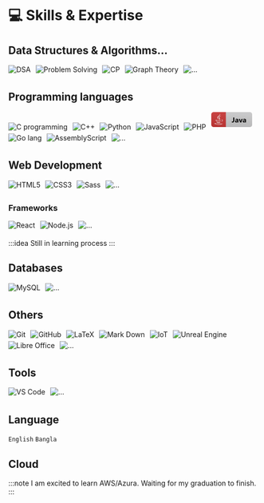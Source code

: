 # 💻 Skills & Expertise

## Data Structures & Algorithms...

<img width="" height="30" src="https://img.shields.io/badge/label-Data_Structure_%26_Algorithm-white?style=flat&logo=macys&logoColor=white&label=%20&labelColor=%23484848&color=%239090ee" style="margin:0px 10px 5px 0px" alt="DSA"/><!--🚫--><img width="" height="30" src="https://img.shields.io/badge/label-Problem_Solving-white?style=flat&logo=macys&logoColor=white&label=%20&labelColor=%23484848&color=%2390ee90" style="margin:0px 10px 5px 0px" alt="Problem Solving"/><!--🚫--><img width="" height="30" src="https://img.shields.io/badge/label-Competitive%20Programming-white?style=flat&logo=macys&logoColor=white&label=%20&labelColor=%23484848&color=%23bf90ee" style="margin:0px 10px 5px 0px" alt="CP"/><!--🚫--><img width="" height="30" src="https://img.shields.io/badge/label-Graph%20Theory-white?style=flat&logo=macys&logoColor=white&label=%20&labelColor=%23484848&color=%23add8e6" style="margin:0px 10px 5px 0px" alt="Graph Theory"/><!--🚫--><img width="" height="30" src="https://img.shields.io/badge/-...-white?style=flat&logoColor=%23eab03c&color=%23c4c4c4" style="margin:0px 10px 5px 0px" alt="..."/>

## Programming languages

<img width="61.5" height="30" src="https://img.shields.io/badge/C-C-%230053a0?style=flat&logo=c&logoColor=%230053a0&label=%20&labelColor=white" style="margin:0px 10px 5px 0px" alt="C programming"/><!--🚫--><img width="88.5" height="30" src="https://img.shields.io/badge/C%2B%2B-C%2B%2B-%23800080?style=flat&logo=cplusplus&logoColor=%23800080&label=%20&labelColor=white" style="margin:0px 10px 5px 0px" alt="C++"/><!--🚫--><img width="109.5" height="30" src="https://img.shields.io/badge/Python-Python-%23366E9C?style=flat&logo=python&logoColor=%23366E9C&label=%20&labelColor=white" style="margin:0px 10px 5px 0px" alt="Python"/><!--🚫--><img width="136.5" height="30" src="https://img.shields.io/badge/JavaScript-JavaScript-%23F1C731?style=flat&logo=javascript&logoColor=%23F1C731&label=%20&labelColor=white" style="margin: 0px 10px 5px 0px" alt="JavaScript"/><!--🚫--><img width="" height="30" src="https://img.shields.io/badge/PHP-PHP-%238993BE?style=flat&logo=php&logoColor=%238993BE&label=%20&labelColor=white" style="margin: 0px 10px 5px 0px" alt="PHP"/><!--🚫--><img width="82" height="30" src="https://github.com/PritomPaul99/MyPortfolio/blob/main/Assets/Icons/Prog_langs/java2.png?raw=true" style="margin:0px 10px 5px 0px" alt="Java"/><br><!--🚫--><img width="" height="30" src="https://img.shields.io/badge/Go-Go-%2300AED8?style=flat&logo=go&logoColor=%2300AED8&label=%20&labelColor=white" style="margin:0px 10px 5px 0px" alt="Go lang"/><!--🚫--><img width="" height="30" src="https://img.shields.io/badge/Assembly-Assembly-%230076c6?style=flat&logo=assemblyscript&logoColor=%230076c6&label=%20&labelColor=white" style="margin:0px 10px 5px 0px" alt="AssemblyScript"/><!--🚫--><img width="" height="30" src="https://img.shields.io/badge/-...-white?style=flat&logoColor=%23eab03c&color=%23c4c4c4" style="margin:0px 10px 5px 0px" alt="..."/>

## Web Development

<img width="" height="30" src="https://img.shields.io/badge/HTML5-HTML5-%23E44D26?style=flat&logo=html5&logoColor=%23E44D26&label=%20&labelColor=%23e6e6e6" style="margin:0px 10px 5px 0px" alt="HTML5"/><!--🚫--><img width="" height="30" src="https://img.shields.io/badge/CSS3-CSS3-%233C9CD7?style=flat&logo=css3&logoColor=%233C9CD7&label=%20&labelColor=%23e6e6e6" style="margin:0px 10px 5px 0px" alt="CSS3"/><!--🚫--><img width="" height="30" src="https://img.shields.io/badge/Sass-Sass-%23CC6C9C?style=flat&logo=sass&logoColor=%23CC6C9C&label=%20&labelColor=%23e6e6e6" style="margin:0px 10px 5px 0px" alt="Sass"/><!--🚫--><img width="" height="30" src="https://img.shields.io/badge/-...-white?style=flat&logoColor=%23eab03c&color=%23c4c4c4" style="margin:0px 10px 5px 0px" alt="..."/>

### Frameworks

<img width="" height="30" src="https://img.shields.io/badge/React-React-%231DA1F2?style=flat&logo=react&logoColor=%231DA1F2&label=%20&labelColor=%23e6e6e6" style="margin:0px 10px 5px 0px" alt="React"/><!--🚫--><img width="" height="30" src="https://img.shields.io/badge/Node.js-Node.js-%23539E43?style=flat&logo=node.js&logoColor=%23539E43&label=%20&labelColor=%23e6e6e6" style="margin:0px 10px 5px 0px" alt="Node.js"/><!--🚫--><img width="" height="30" src="https://img.shields.io/badge/-...-white?style=flat&logoColor=%23eab03c&color=%23c4c4c4" style="margin:0px 10px 5px 0px" alt="..."/>

:::idea
Still in learning process
:::

## Databases

<img width="" height="30" src="https://img.shields.io/badge/MySQL-MySQL-%2300758f?style=flat&logo=mysql&logoColor=%2300758f&label=%20&labelColor=%23e6e6e6" style="margin:0px 10px 5px 0px" alt="MySQL"/><!--🚫--><img width="" height="30" src="https://img.shields.io/badge/-...-white?style=flat&logoColor=%23eab03c&color=%23c4c4c4" style="margin:0px 10px 5px 0px" alt="..."/>

## Others

<img width="" height="30" src="https://img.shields.io/badge/Git-Git-%23e84e31?style=flat&logo=git&logoColor=%23e84e31&label=%20&labelColor=%23e6e6e6" style="margin:0px 10px 5px 0px" alt="Git"/><!--🚫--><img width="" height="30" src="https://img.shields.io/badge/GitHub-GitHub-%23474747?style=flat&logo=github&logoColor=black&label=%20&labelColor=%23e6e6e6" style="margin:0px 10px 5px 0px" alt="GitHub"/><!--🚫--><img width="" height="30" src="https://img.shields.io/badge/LaTeX-LaTeX-%23377a7f?style=flat&logo=LaTeX&logoColor=%23377a7f&label=%20&labelColor=%23e6e6e6" style="margin:0px 10px 5px 0px" alt="LaTeX"/><!--🚫--><img width="" height="30" src="https://img.shields.io/badge/Mark%20Down-Mark%20Down-%233d3d3d?style=flat&logo=markdown&logoColor=black&label=%20&labelColor=%23e6e6e6" style="margin:0px 10px 5px 0px" alt="Mark Down"/><!--🚫--><img width="" height="30" src="https://img.shields.io/badge/IoT-IoT-%232394e1?style=flat&logo=probot&logoColor=%232394e1&label=%20&labelColor=%23e6e6e6" style="margin:0px 10px 5px 0px" alt="IoT"/><!--🚫--><img width="" height="30" src="https://img.shields.io/badge/Unreal%20Engine-Unreal%20Engine-%23474747?style=flat&logo=unrealengine&logoColor=black&label=%20&labelColor=%23e6e6e6" style="margin:0px 10px 5px 0px" alt="Unreal Engine"/><!--🚫--><img width="" height="30" src="https://img.shields.io/badge/Libre%20Office-Libre%20Office-%23159e03?style=flat&logo=libreoffice&logoColor=%23159e03&label=%20&labelColor=%23e6e6e6" style="margin:0px 10px 5px 0px" alt="Libre Office"/><!--🚫--><img width="" height="30" src="https://img.shields.io/badge/-...-white?style=flat&logoColor=%23eab03c&color=%23c4c4c4" style="margin:0px 10px 5px 0px" alt="..."/>

## Tools

<img width="" height="30" src="https://img.shields.io/badge/VS%20Code-VS%20Code-%231e8bb7?style=flat&logo=visualstudiocode&logoColor=%231e8bb7&label=%20&labelColor=%23e6e6e6" style="margin:0px 10px 5px 0px" alt="VS Code"/><!--🚫--><img width="" height="30" src="https://img.shields.io/badge/-...-white?style=flat&logoColor=%23eab03c&color=%23c4c4c4" style="margin:0px 10px 5px 0px" alt="..."/>

## Language

`English` `Bangla`

## Cloud

:::note
I am excited to learn AWS/Azura. Waiting for my graduation to finish.
:::

